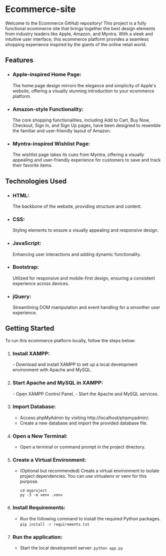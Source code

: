 # Ecommerce-site

Welcome to the Ecommerce GitHub repository! This project is a fully functional ecommerce site that brings together the best design elements from industry leaders like Apple, Amazon, and Myntra. With a sleek and intuitive user interface, this ecommerce platform provides a seamless shopping experience inspired by the giants of the online retail world.

## Features

- <h3>Apple-inspired Home Page:</h3> The home page design mirrors the elegance and simplicity of Apple's website, offering a visually stunning introduction to your ecommerce platform.
- <h3>Amazon-style Functionality:</h3> The core shopping functionalities, including Add to Cart, Buy Now, Checkout, Sign In, and Sign Up pages, have been designed to resemble the familiar and user-friendly layout of Amazon.
- <h3>Myntra-inspired Wishlist Page:</h3> The wishlist page takes its cues from Myntra, offering a visually appealing and user-friendly experience for customers to save and track their favorite items.
  
## Technologies Used
- <h3>HTML:</h3> The backbone of the website, providing structure and content.
- <h3>CSS:</h3> Styling elements to ensure a visually appealing and responsive design. 
- <h3>JavaScript:</h3> Enhancing user interactions and adding dynamic functionality.
- <h3>Bootstrap: </h3> Utilized for responsive and mobile-first design, ensuring a consistent experience across devices.
- <h3>jQuery:</h3> Streamlining DOM manipulation and event handling for a smoother user experience.

## Getting Started

To run this ecommerce platform locally, follow the steps below:

1. <h3>Install XAMPP:</h3> 
   - Download and install XAMPP to set up a local development environment with Apache and MySQL.
2. <h3>Start Apache and MySQL in XAMPP:</h3>
   - Open XAMPP Control Panel.
   - Start the Apache and MySQL services.
3. ### Import Database:
   - Access phpMyAdmin by visiting http://localhost/phpmyadmin/.
   - Create a new database and import the provided database file.
4. ### Open a New Terminal:
   - Open a terminal or command prompt in the project directory.
5. ### Create a Virtual Environment:
   - (Optional but recommended) Create a virtual environment to isolate project dependencies. You can use virtualenv or venv for this purpose.
     ```
     cd myproject
     py -3 -m venv .venv
     
     ```
7. ### Install Requirements:
   - Run the following command to install the required Python packages.
     `pip install -r requirements.txt`
8. ### Run the application:
   - Start the local development server:
     `python app.py`
  
